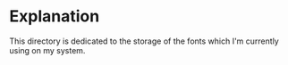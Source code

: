 # Explanation
This directory is dedicated to the storage of the fonts which I'm currently using on my system.
